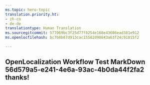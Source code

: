 ```yaml
---
ms.topic: hero-topic
translation.priority.ht:
- zh-cn
- de-de
translationtype: Human Translation
ms.sourcegitcommit: 577069bc3f25d77f8254e168e43686ead381e912
ms.openlocfilehash: bc7b8b67d913cac15582d98843a63f24c91815f2

---
```

## OpenLocalization Workflow Test MarkDown 56d579a5-e241-4e6a-93ac-4b0da44f2fa2 thanks!



<!--HONumber=Jul16_HO4-->


